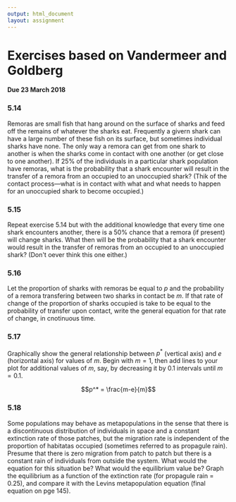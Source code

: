 ```yaml
---
output: html_document
layout: assignment
---
```


# Exercises based on Vandermeer and Goldberg
**Due 23 March 2018**

### 5.14
Remoras are small fish that hang around on the surface of sharks and feed off the remains of whatever the sharks eat. Frequently a givern shark can have a large number of these fish on its surface, but sometimes individual sharks have none. The only way a remora can get from one shark to another is when the sharks come in contact with one another (or get close to one another). If 25% of the individuals in a particular shark population have remoras, what is the probability that a shark encounter will result in the transfer of a remora from an occupied to an unoccupied shark? (Thik of the contact process—what is in contact with what and what needs to happen for an unoccupied shark to become occupied.)

### 5.15
Repeat exercise 5.14 but with the additional knowledge that every time one shark encounters another, there is a 50% chance that a remora (if present) will change sharks. What then will be the probability that a shark encounter would result in the transfer of remoras from an occupied to an unoccupied shark? (Don't oever think this one either.)

### 5.16
Let the proportion of sharks with remoras be equal to $p$ and the probability of a remora transfering between two sharks in contact be $m$. If that rate of change of the proportion of sharks occupied is take to be equal to the probability of transfer upon contact, write the general equation for that rate of change, in cnotinuous time.

### 5.17
Graphically show the general relationship between $p^*$ (vertical axis) and $e$ (horizontal axis) for values of $m$. Begin with $m = 1$, then add lines to your plot for additional values of $m$, say, by decreasing it by 0.1 intervals until $m = 0.1$.

$$p^* = \frac{m-e}{m}$$


### 5.18
Some populations may behave as metapopulations in the sense that there is a discontinuous distribution of individuals in space and a constant extinction rate of those patches, but the migration rate is independent of the proportion of habitatas occupied (sometimes referred to as propagule rain). Presume that there is zero migration from patch to patch but there is a constant rain of individuals from outside the system. What would the equation for this situation be? What would the equilibrium value be? Graph the equilibrium as a function of the extinction rate (for propagule rain = 0.25), and compare it with the Levins metapopulation equation (final equation on pge 145).